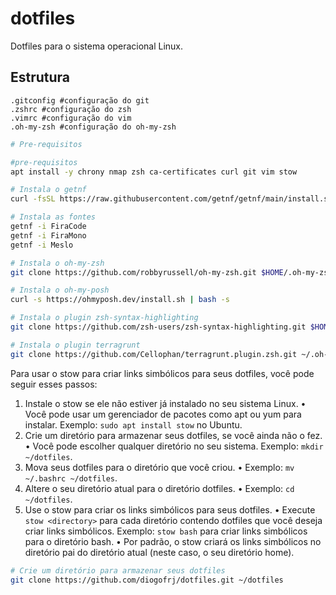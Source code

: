 # dotfiles
Dotfiles para o sistema operacional Linux.

## Estrutura 

```
.gitconfig #configuração do git
.zshrc #configuração do zsh
.vimrc #configuração do vim
.oh-my-zsh #configuração do oh-my-zsh
```

```bash
# Pre-requisitos

#pre-requisitos
apt install -y chrony nmap zsh ca-certificates curl git vim stow

# Instala o getnf
curl -fsSL https://raw.githubusercontent.com/getnf/getnf/main/install.sh | bash -s

# Instala as fontes
getnf -i FiraCode
getnf -i FiraMono
getnf -i Meslo

# Instala o oh-my-zsh
git clone https://github.com/robbyrussell/oh-my-zsh.git $HOME/.oh-my-zsh

# Instala o oh-my-posh
curl -s https://ohmyposh.dev/install.sh | bash -s

# Instala o plugin zsh-syntax-highlighting
git clone https://github.com/zsh-users/zsh-syntax-highlighting.git $HOME/.oh-my-zsh/custom/plugins/zsh-syntax-highlighting

# Instala o plugin terragrunt
git clone https://github.com/Cellophan/terragrunt.plugin.zsh.git ~/.oh-my-zsh/custom/plugins/terragrunt
```



  Para usar o stow para criar links simbólicos para seus dotfiles, você pode seguir esses passos:

  1. Instale o stow se ele não estiver já instalado no seu sistema Linux.
    • Você pode usar um gerenciador de pacotes como apt ou yum para instalar. Exemplo: `sudo apt install stow` no Ubuntu.
  2. Crie um diretório para armazenar seus dotfiles, se você ainda não o fez.
    • Você pode escolher qualquer diretório no seu sistema. Exemplo: `mkdir ~/dotfiles`.
  3. Mova seus dotfiles para o diretório que você criou.
    • Exemplo: `mv ~/.bashrc ~/dotfiles`.
  4. Altere o seu diretório atual para o diretório dotfiles.
    • Exemplo: `cd ~/dotfiles`.
  5. Use o stow para criar os links simbólicos para seus dotfiles.
    • Execute `stow <directory>` para cada diretório contendo dotfiles que você deseja criar links simbólicos. Exemplo: `stow bash` para criar links simbólicos para o diretório bash.
    • Por padrão, o stow criará os links simbólicos no diretório pai do diretório atual (neste caso, o seu diretório home).



```bash
# Crie um diretório para armazenar seus dotfiles
git clone https://github.com/diogofrj/dotfiles.git ~/dotfiles
```